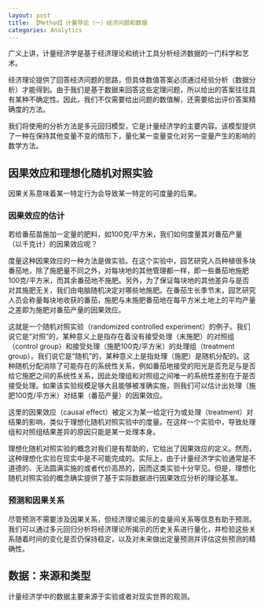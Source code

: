 ```yaml
---
layout: post
title: 【Method】计量导论（一）经济问题和数据
categories: Analytics
---
```


广义上讲，计量经济学是基于经济理论和统计工具分析经济数据的一门科学和艺术。

经济理论提供了回答经济问题的思路，但具体数值答案必须通过经验分析（数据分析）才能得到。由于我们是基于数据来回答这些定理问题，所以给出的答案往往具有某种不确定性。因此，我们不仅需要给出问题的数值解，还需要给出评价答案精确度的方法。

我们将使用的分析方法是多元回归模型，它是计量经济学的主要内容。该模型提供了一种在保持其他变量不变的情形下，量化某一变量变化对另一变量产生的影响的数学方法。

## 因果效应和理想化随机对照实验

因果关系意味着某一特定行为会导致某一特定的可度量的后果。

### 因果效应的估计

若给番茄苗施加一定量的肥料，如100克/平方米，我们如何度量其对番茄产量（以千克计）的因果效应呢？

度量这种因果效应的一种方法是做实验。在这个实验中，园艺研究人员种植很多块番茄地，除了施肥量不同之外，对每块地的其他管理都一样，即一些番茄地施肥100克/平方米，而其余番茄地不施肥。另外，为了保证每块地的其他差异与是否对其施肥无关，我们由电脑随机决定对哪些地施肥。在番茄生长季节末，园艺研究人员会称量每块地收获的番茄，施肥与未施肥番茄地在每平方米土地上的平均产量之差即为施肥对番茄产量的因果效应。

这就是一个随机对照实验（randomized controlled experiment）的例子。我们说它是“对照”的，某种意义上是指存在着没有接受处理（未施肥）的对照组（control group）和接受处理（施肥100克/平方米）的处理组（treatment group）。我们说它是“随机”的，某种意义上是指处理（施肥）是随机分配的。这种随机分配消除了可能存在的系统性关系，例如番茄地接受的阳光是否充足与是否给它施肥之间的系统性关系，因此处理组和对照组之间唯一的系统性差别在于是否接受处理。如果该实验规模足够大且能够被准确实施，则我们可以估计出处理（施肥100克/平方米）对结果（番茄产量）的因果效应。

这里的因果效应（causal effect）被定义为某一给定行为或处理（treatment）对结果的影响，类似于理想化随机对照实验中的度量。在这样一个实验中，导致处理组和对照组结果差异的原因只能是某一处理本身。

理想化随机对照实验的概念对我们是有帮助的，它给出了因果效应的定义。然而，这种理想化实验在现实中是不可能完成的。实际上，由于计量经济学实验通常是不道德的、无法圆满实施的或者代价高昂的，因而这类实验十分罕见。但是，理想化随机对照实验的概念确实提供了基于实际数据进行因果效应分析的理论基准。

### 预测和因果关系

尽管预测不需要涉及因果关系，但经济理论揭示的变量间关系等信息有助于预测。我们可以通过多元回归分析将经济理论所揭示的历史关系进行量化，并检验这些关系随着时间的变化是否仍保持稳定，以及对未来做出定量预测并评估这些预测的精确性。

## 数据：来源和类型

计量经济学中的数据主要来源于实验或者对现实世界的观测。